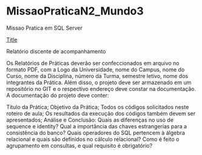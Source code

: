 # MissaoPraticaN2_Mundo3
 Missao Pratica em SQL Server


 [Title](<../C:\FrontEnd\Projetos\MissaoPraticaN2_Mundo3\MissaoPraticaN2_Mundo3\DER_N2.jpg>)



Relatório discente de acompanhamento

Os Relatórios de Práticas deverão ser confeccionados em arquivo no formato
PDF, com a Logo da Universidade, nome do Campus, nome do Curso, nome da
Disciplina, número da Turma, semestre letivo, nome dos integrantes da Prática.
Além disso, o projeto deve ser armazenado em um repositório no GIT e o
respectivo endereço deve constar na documentação. A documentação do projeto
deve conter:

Título da Prática;
Objetivo da Prática;
Todos os códigos solicitados neste roteiro de aula;
Os resultados da execução dos códigos também devem ser apresentados;
Análise e Conclusão:
Quais as diferenças no uso de sequence e identity?
Qual a importância das chaves estrangerias para a consistência do banco?
Quais operadores do SQL pertencem à álgebra relacional e quais são
definidos no cálculo relacional?
Como é feito o agrupamento em consultas, e qual requisito é obrigatório?
